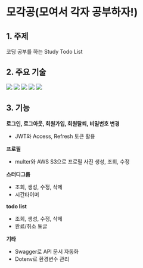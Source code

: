 # 모각공(모여서 각자 공부하자!)

## 1. 주제
코딩 공부를 하는 Study Todo List

## 2. 주요 기술
<div>
  <img src="https://img.shields.io/badge/javascript-F7DF1E?style=for-the-badge&logo=javascript&logoColor=white"> 
  <img src="https://img.shields.io/badge/node.js-339933?style=for-the-badge&logo=Node.js&logoColor=white">
  <img src="https://img.shields.io/badge/express-000000?style=for-the-badge&logo=express&logoColor=white">
  <img src="https://img.shields.io/badge/MySQL-4479A1?style=for-the-badge&logo=MySQL&logoColor=white">
  <img src="https://img.shields.io/badge/amazonaws-232F3E?style=for-the-badge&logo=amazonaws&logoColor=white">
</div>

## 3. 기능
**로그인, 로그아웃, 회원가입, 회원탈퇴, 비밀번호 변경**
- JWT와 Access, Refresh 토큰 활용

**프로필**
- multer와 AWS S3으로 프로필 사진 생성, 조회, 수정 

**스터디그룹**
- 조회, 생성, 수정, 삭제
- 시간타이머

**todo list**
- 조회, 생성, 수정, 삭제
- 완료/취소 토글

**기타**
- Swagger로 API 문서 자동화 
- Dotenv로 환경변수 관리


